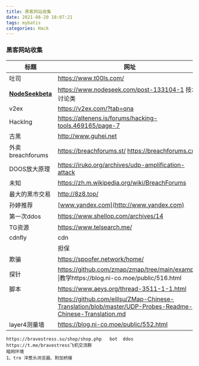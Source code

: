 ```yaml
---
title: 黑客网站收集
date: 2021-08-20 18:07:21
tags: mybatis
categories: Hack
---
```


### 黑客网站收集

| 标题                                          | 网址                                                         |
| --------------------------------------------- | ------------------------------------------------------------ |
| 吐司                                          | https://www.t00ls.com/                                       |
| **[NodeSeekbeta](https://www.nodeseek.com/)** | https://www.nodeseek.com/post-133104-1    技术讨论类         |
| v2ex                                          | https://v2ex.com/?tab=qna                                    |
| HackIng                                       | https://altenens.is/forums/hacking-tools.469165/page-7       |
| 古黑                                          | http://www.guhei.net                                         |
| 外卖breachforums                              | https://breachforums.st/ https://breachforums.cx/            |
| DOOS放大原理                                  | https://iruko.org/archives/udp-amplification-attack          |
| 未知                                          | https://zh.m.wikipedia.org/wiki/BreachForums                 |
| 最大的黑市交易                                | http://8z8.top/                                              |
| 孙婷推荐                                      | [www.yandex.com](http://www.yandex.com)                      |
| 第一次ddos                                    | https://www.shellop.com/archives/14                          |
| TG资源                                        | https://www.telsearch.me/                                    |
| cdnfly                                        | cdn                                                          |
|                                               | 担保                                                         |
| 欺骗                                          | https://spoofer.network/home/                                |
| 探针                                          | https://github.com/zmap/zmap/tree/main/examples  \|教学https://blog.ni-co.moe/public/516.html |
| 脚本                                          | https://www.aeys.org/thread-3511-1-1.html                    |
|                                               | https://github.com/eillsu/ZMap-Chinese-Translation/blob/master/UDP-Probes-Readme-Chinese-Translation.md |
| layer4测量墙                                  | https://blog.ni-co.moe/public/552.html                       |

```
https://bravestress.su/shop/shop.php   bot  ddos  https://t.me/bravestress飞机交流群
暗网环境
1、tro 洋葱头浏览器、附加桥接
```
